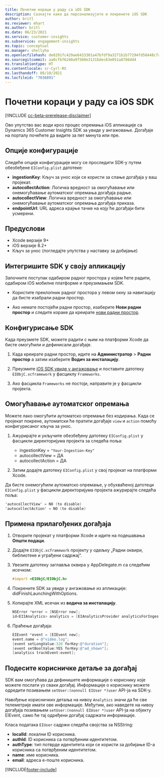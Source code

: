 ```yaml
---
title: Почетни кораци у раду са iOS SDK
description: Сазнајте како да персонализујете и покренете iOS SDK
author: britl
ms.reviewer: mhart
ms.author: britl
ms.date: 06/23/2021
ms.service: customer-insights
ms.subservice: engagement-insights
ms.topic: conceptual
ms.manager: shellyha
ms.openlocfilehash: de8291fc429ae6433301a47bfdf9a3271b1b77294fd58448c7aa6bd0783edc97
ms.sourcegitcommit: aa0cfbf6240a9f560e3131bdec63e051a8786dd4
ms.translationtype: HT
ms.contentlocale: sr-Cyrl-RS
ms.lasthandoff: 08/10/2021
ms.locfileid: "7036891"
---
```

# <a name="get-started-with-the-ios-sdk"></a>Почетни кораци у раду са iOS SDK

[!INCLUDE [cc-beta-prerelease-disclaimer](includes/cc-beta-prerelease-disclaimer.md)]

Ово упутство вас води кроз процес опремања iOS апликације са Dynamics 365 Customer Insights SDK за увиде у ангажовање. Догађаје на порталу почећете да видите за пет минута или пре.

## <a name="configuration-options"></a>Опције конфигурације

Следеће опције конфигурације могу се проследити SDK-у путем обезбеђене `EIConfig.plist` датотеке:

- **ingestionKey**: Кључ за унос који се користи за слање догађаја у ваш пројекат.
- **autocollectAction**: Логичка вредност за омогућавање или онемогућавање аутоматског опремања догађаја радње.
- **autocollectView**: Логичка вредност за омогућавање или онемогућавање аутоматског опремања догађаја приказа.
- **endpointUrl**: URL адреса крајње тачке на коју ће догађаји бити усмерени.

## <a name="prerequisites"></a>Предуслови

- Xcode верзије 9+
- iOS верзије 8.2+
- Кључ за унос (погледајте упутства у наставку за добијање)

## <a name="integrate-the-sdk-into-your-application"></a>Интегришите SDK у своју апликацију

Започните поступак одабиром радног простора у којем ћете радити, одабиром iOS мобилне платформе и преузимањем SDK.

- Користите преклопник радног простора у левом окну за навигацију да бисте изабрали радни простор.

- Ако немате постојећи радни простор, изаберите **Нови радни простор** и следите кораке да креирате [нови радни простор](create-workspace.md).

## <a name="configure-the-sdk"></a>Конфигурисање SDK

Када преузмете SDK, можете радити с њим на платформи Xcode да бисте омогућили и дефинисали догађаје.

1. Када креирате радни простор, идите на **Администратор** > **Радни простор** а затим изаберите **Водич за инсталацију**.

1. Преузмите [iOS SDK увиде у ангажовање](https://download.pi.dynamics.com/sdk/EI-SDKs/ei-ios-sdk.zip) и поставите датотеку `EIObjC.xcframework` у фасциклу `Frameworks`.

1. Ако фасцикла `Frameworks` не постоји, направите је у фасцикли пројекта.

## <a name="enable-auto-instrumentation"></a>Омогућавање аутоматског опремања
 
Можете лако омогућити аутоматско опремање без кодирања. Када се пројекат покрене, аутоматски ће пратити догађаје `view` и `action` помоћу конфигурисаног кључа за унос. 

1. Ажурирајте и укључите обезбеђену датотеку `EIConfig.plist` у фасцикли директоријума пројекта за следећа поља:
    - ingestionKey = `"Your-Ingestion-Key"`
    - autocollectView = ДА
    - autocollectAction = ДА

2. Затим додајте датотеку `EIConfig.plist` у свој пројекат на платформи Xcode. 



Да бисте онемогућили аутоматско опремање, у обухваћеној датотеци `EIConfig.plist` у фасцикли директоријума пројекта ажурирајте следећа поља: 

```objectivec
'autocollectView' = NO (to disable)
'autocollectAction' = NO (to disable)
```


## <a name="implement-custom-events"></a>Примена прилагођених догађаја

1. Отворите пројекат у платформи Xcode и идите на подешавања **Општи подаци**. 
1. Додајте `EIObjC.xcframework` пројекту у одељку „Радни оквири, библиотеке и уграђени садржај“.

1. Увезите датотеку заглавља оквира у AppDelegate.m са следећим исечком:

    ```objectivec
    #import <EIObjC/EIObjC.h>
    ```

1. Покрените SDK за увиде у ангажовање из апликације: didFinishLaunchingWithOptions.
1. Копирајте XML исечак из **водича за инсталацију**.

    ```objectivec
    NSError *error = [NSError new];
    id<EIIAnalytics> analytics = [EIAnalyticsProvider analyticsForIngestionKey:nil error:&error];
    ```

1. Праћење догађаја:

    ```objectivec
    EIEvent *event = [EIEvent new];
    event.name = @"video.log";
    [event setLongValue:320 forKey:@"duration"];
    [event setBoolValue:YES forKey:@"ad_shown"];
    [analytics trackEvent:event];
    ```

## <a name="set-user-details-for-your-event"></a>Подесите корисничке детаље за догађај

SDK вам омогућава да дефинишете информације о кориснику које можете послати уз сваки догађај. Информације о кориснику можете одредити позивањем `setUser:(nonnull EIUser *)user` API-ја на SDK-у.

Навођење корисничких детаља на нивоу `Analytics` значи да ће све телеметрије имати ове информације. Међутим, ако наведете на нивоу догађаја позивањем `setUser:(nonnull EIUser *)user` API-ја на објекту EIEvent, само ће тај одређени догађај садржати информације.

Класа података `EIUser` садржи следећа својства за NSString:

- **localId**: локални ID корисника.
- **authId**: ID корисника са потврђеним идентитетом.
- **authType**: тип потврде идентитета који се користи за добијање ID-а корисника са потврђеним идентитетом.
- **name**: име корисника.
- **email**: адреса е-поште корисника.


[!INCLUDE[footer-include](../includes/footer-banner.md)]
